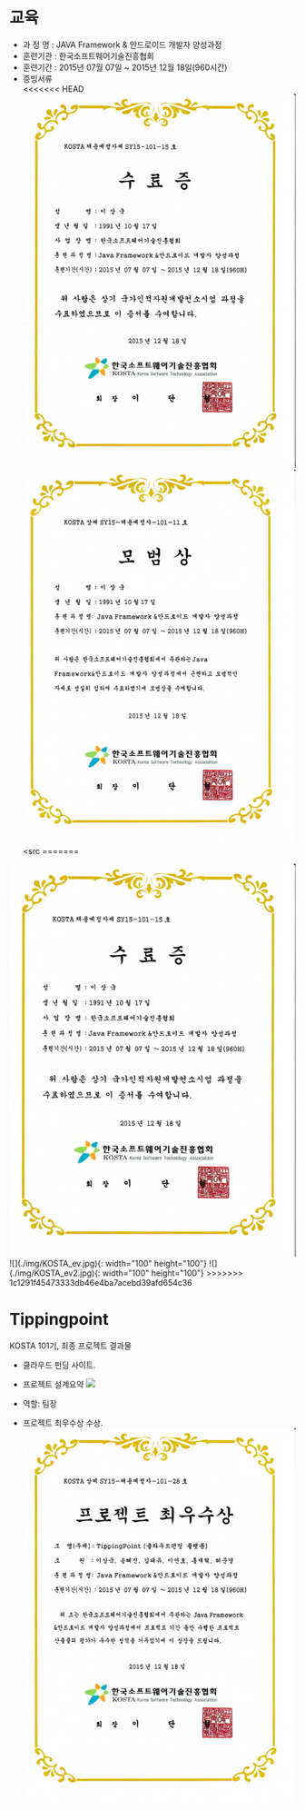 # 교육
- 과 정 명 : JAVA Framework & 안드로이드 개발자 양성과정
- 훈련기관 : 한국소프트웨어기술진흥협회
- 훈련기간 : 2015년 07월 07일 ~ 2015년 12월 18일(960시간)
- 증빙서류   
<<<<<<< HEAD
![](./img/KOSTA_ev.jpg)
![](./img/KOSTA_ev2.jpg)
<src
=======
<img src = "./img/KOSTA_ev.jpg">
![](./img/KOSTA_ev.jpg){: width="100" height="100"} 
![](./img/KOSTA_ev2.jpg){: width="100" height="100"}
>>>>>>> 1c1291f45473333db46e4ba7acebd39afd654c36

# Tippingpoint

KOSTA 101기, 최종 프로젝트 결과물
- 클라우드 펀딩 사이트.
- 프로젝트 설계요약
![](./img/tippingpoint_summary.png=300x)



- 역할: 팀장
- 프로젝트 최우수상 수상.   
![](./img/KOSTA_p_a.jpg )

